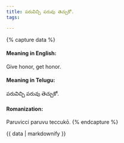 ```yaml
---
title: పరువిచ్చి పరువు తెచ్చుకో.
tags:

---
```


{% capture data %}
#### Meaning in English:
Give honor, get honor.

#### Meaning in Telugu:
పరువిచ్చి పరువు తెచ్చుకో.

#### Romanization:
Paruvicci paruvu teccukō.
{% endcapture %}

{{ data | markdownify }}

